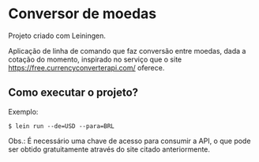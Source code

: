 # Conversor de moedas

Projeto criado com Leiningen.

Aplicação de linha de comando que faz conversão entre moedas, dada a cotação do momento, inspirado no serviço que o site https://free.currencyconverterapi.com/ oferece.

## Como executar o projeto?

Exemplo:

    $ lein run --de=USD --para=BRL

Obs.: É necessário uma chave de acesso para consumir a API, o que pode ser obtido gratuitamente através do site citado anteriormente.
